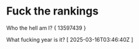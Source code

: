 # Fuck the rankings

Who the hell am I?
{ 13597439 }

What fucking year is it?
[ 2025-03-16T03:46:40Z ]
